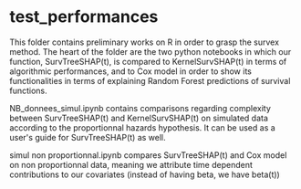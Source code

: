 # test_performances

This folder contains preliminary works on R in order to
grasp the survex method. The heart of the folder are the two python notebooks
in which our function, SurvTreeSHAP(t), is compared to KernelSurvSHAP(t) in 
terms of algorithmic performances, and to Cox model in order to show its
functionalities in terms of explaining Random Forest predictions of survival
functions.

NB_donnees_simul.ipynb contains comparisons regarding complexity between 
SurvTreeSHAP(t) and KernelSurvSHAP(t) on simulated data according to the
proportionnal hazards hypothesis. It can be used as a user's guide for
SurvTreeSHAP(t) as well.

simul non proportionnal.ipynb compares SurvTreeSHAP(t) and Cox model on non proportionnal data, 
meaning we attribute time dependent contributions to our covariates (instead of having 
beta, we have beta(t))
